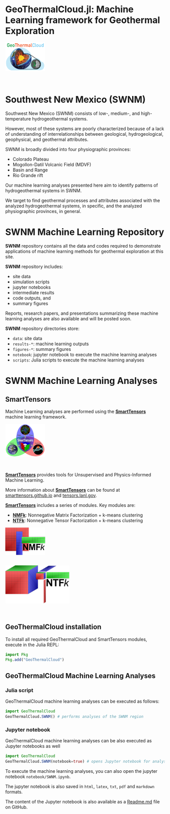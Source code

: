 # GeoThermalCloud.jl: Machine Learning framework for Geothermal Exploration

<div style="text-align: left; padding-bottom: 30px;">
	<a href="https://github.com/SmartTensors/GeoThermalCloud.jl">
    	<img src="../logos/geothermalcloud-small.png" alt="geothermalcloud" width=25%  max-width=125px;/>
	</a>
</div>

# Southwest New Mexico (SWNM)

Southwest New Mexico (SWNM) consists of low-, medium-, and high-temperature hydrogeothermal systems.

However, most of these systems are poorly characterized because of a lack of understanding of interrelationships between geological, hydrogeological, geophysical, and geothermal attributes.

SWNM is broadly divided into four physiographic provinces:
 - Colorado Plateau
 - Mogollon-Datil Volcanic Field (MDVF)
 - Basin and Range
 - Rio Grande rift

Our machine learning analyses presented here aim to identify patterns of hydrogeothermal systems in SWNM.

We target to find geothermal processes and attributes associated with the analyzed hydrogeothermal systems, in specific, and the analyzed physiographic provinces, in general.

# SWNM Machine Learning Repository

**SWNM** repository contains all the data and codes required to demonstrate applications of machine learning methods for geothermal exploration at this site.

**SWNM** repository includes:
- site data
- simulation scripts
- jupyter notebooks
- intermediate results
- code outputs, and
- summary figures

Reports, research papers, and presentations summarizing these machine learning analyses are also available and will be posted soon.

**SWNM** repository directories store:

- `data`: site data
- `results-*`: machine learning outputs
- `figures-*`: summary figures
- `notebook`: jupyter notebook to execute the machine learning analyses
- `scripts`: Julia scripts to execute the machine learning analyses

# SWNM Machine Learning Analyses

## SmartTensors

Machine Learning analyses are performed using the [**SmartTensors**](https://github.com/SmartTensors) machine learning framework.

<div style="text-align: left; padding-bottom: 30px;">
	<a href="https://github.com/SmartTensors">
		<img src="../logos/SmartTensorsNewSmaller.png" alt="SmartTensors" width=25%  max-width=125px;/>
	</a>
</div>

[**SmartTensors**](https://github.com/SmartTensors) provides tools for Unsupervised and Physics-Informed Machine Learning.

More information about [**SmartTensors**](https://github.com/SmartTensors) can be found at [smarttensors.github.io](https://smarttensors.github.io) and [tensors.lanl.gov](http://tensors.lanl.gov).


[**SmartTensors**](https://github.com/SmartTensors) includes a series of modules. Key modules are:

- [**NMFk**](https://github.com/SmartTensors/NMFk.jl): Nonnegative Matrix Factorization + k-means clustering
- [**NTFk**](https://github.com/SmartTensors/NTFk.jl): Nonnegative Tensor Factorization + k-means clustering

<div style="text-align: left; padding-bottom: 30px;">
	<a href="https://github.com/SmartTensors/NMFk.jl">
		<img src="../logos/nmfk-logo.png" alt="nmfk" width=25%  max-width=125px;/>
	</a>
</div>

<div style="text-align: left; padding-bottom: 30px;">
	<a href="https://github.com/SmartTensors/NTFk.jl">
		<img src="../logos/ntfk-logo.png" alt="ntfk" width=40%  max-width=125px;/>
	</a>
</div>

## GeoThermalCloud installation

To install all required GeoThermalCloud and SmartTensors modules, execute in the Julia REPL:

```julia
import Pkg
Pkg.add("GeoThermalCloud")
```
## GeoThermalCloud Machine Learning Analyses

### Julia script

GeoThermalCloud machine learning analyses can be executed as follows:

```julia
import GeoThermalCloud
GeoThermalCloud.SWNM() # performs analyses of the SWNM region
```
### Jupyter notebook

GeoThermalCloud machine learning analyses can be also executed as Jupyter notebooks as well

```julia
import GeoThermalCloud
GeoThermalCloud.SWNM(notebook=true) # opens Jupyter notebook for analyses of the SWNM region
```

To execute the machine learning analyses, you can also open the jupyter notebook `notebook/SWNM.ipynb`.

The jupyter notebook is also saved in `html`, `latex`, `txt`, `pdf` and `markdown` formats.

The content of the Jupyter notebook is also available as a [Readme.md](https://github.com/SmartTensors/GeoThermalCloud.jl/tree/master/SWNM/notebook) file on GitHub.